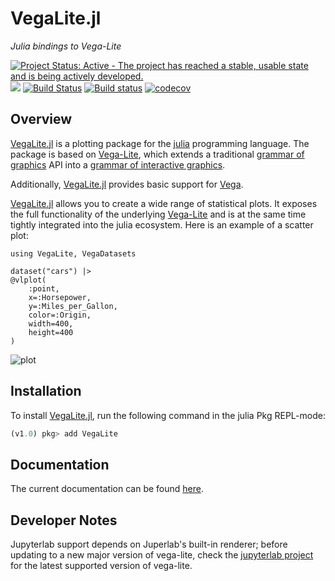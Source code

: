 # VegaLite.jl

_Julia bindings to Vega-Lite_

[![Project Status: Active - The project has reached a stable, usable state and is being actively developed.](http://www.repostatus.org/badges/latest/active.svg)](http://www.repostatus.org/#active)
[![](https://img.shields.io/badge/docs-stable-blue.svg)](https://www.queryverse.org/VegaLite.jl/stable/)
[![Build Status](https://travis-ci.org/queryverse/VegaLite.jl.svg?branch=master)](https://travis-ci.org/queryverse/VegaLite.jl)
[![Build status](https://ci.appveyor.com/api/projects/status/gvjbhleuxdergkhw/branch/master?svg=true)](https://ci.appveyor.com/project/queryverse/vegalite-jl/branch/master)
[![codecov](https://codecov.io/gh/queryverse/VegaLite.jl/branch/master/graph/badge.svg)](https://codecov.io/gh/queryverse/VegaLite.jl)

## Overview

[VegaLite.jl](https://github.com/queryverse/VegaLite.jl) is a plotting package for the [julia](https://julialang.org/) programming language. The package is based on [Vega-Lite](https://vega.github.io/vega-lite/), which extends a traditional [grammar of graphics](https://doi.org/10.1007/0-387-28695-0) API into a [grammar of interactive graphics](https://doi.org/10.1109/TVCG.2016.2599030).

Additionally, [VegaLite.jl](https://github.com/queryverse/VegaLite.jl) provides basic support for [Vega](https://vega.github.io/vega).

[VegaLite.jl](https://github.com/queryverse/VegaLite.jl) allows you to create a wide range of statistical plots. It exposes the full functionality of the underlying [Vega-Lite](https://vega.github.io/vega-lite/) and is at the same time tightly integrated into the julia ecosystem. Here is an example of a scatter plot:

```@example
using VegaLite, VegaDatasets

dataset("cars") |>
@vlplot(
    :point,
    x=:Horsepower,
    y=:Miles_per_Gallon,
    color=:Origin,
    width=400,
    height=400
)
```
![plot](assets/readme_plot1.svg)

## Installation

To install [VegaLite.jl](https://github.com/queryverse/VegaLite.jl), run the following command in the julia Pkg REPL-mode:

````julia
(v1.0) pkg> add VegaLite
````

## Documentation

The current documentation can be found [here](https://queryverse.github.io/VegaLite.jl/stable).

## Developer Notes

Jupyterlab support depends on Juperlab's built-in renderer; before updating to a new major version of vega-lite, check the [jupyterlab project](https://github.com/jupyterlab/jupyterlab/blob/master/packages/vega5-extension/package.json#L42) for the latest supported version of vega-lite.

